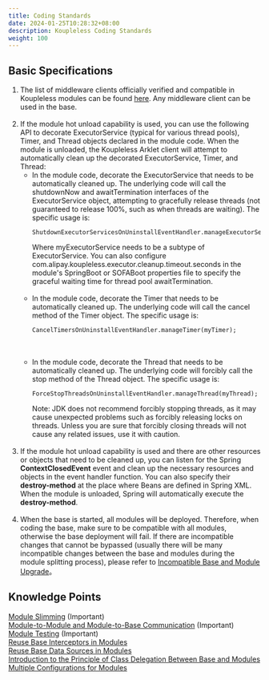 ```yaml
---
title: Coding Standards
date: 2024-01-25T10:28:32+08:00
description: Koupleless Coding Standards
weight: 100
---
```


## Basic Specifications
1. The list of middleware clients officially verified and compatible in Koupleless modules can be found [here](/docs/tutorials/module-development/runtime-compatibility-list). Any middleware client can be used in the base.
   <br/><br/>
2. If the module hot unload capability is used, you can use the following API to decorate ExecutorService (typical for various thread pools), Timer, and Thread objects declared in the module code. When the module is unloaded, 
   the Koupleless Arklet client will attempt to automatically clean up the decorated ExecutorService, Timer, and Thread:
   <br/>
    - In the module code, decorate the ExecutorService that needs to be automatically cleaned up. The underlying code will call the shutdownNow and awaitTermination interfaces of the ExecutorService object, attempting to gracefully release threads (not guaranteed to release 100%, such as when threads are waiting). The specific usage is:
      ```
      ShutdownExecutorServicesOnUninstallEventHandler.manageExecutorService(myExecutorService);
      ```
      Where myExecutorService needs to be a subtype of ExecutorService.
      You can also configure com.alipay.koupleless.executor.cleanup.timeout.seconds in the module's SpringBoot or SOFABoot properties file to specify the graceful waiting time for thread pool awaitTermination.
      <br/><br/>
    - In the module code, decorate the Timer that needs to be automatically cleaned up. The underlying code will call the cancel method of the Timer object. The specific usage is:
      ```
      CancelTimersOnUninstallEventHandler.manageTimer(myTimer);
      ```
      <br/><br/>
    - In the module code, decorate the Thread that needs to be automatically cleaned up. The underlying code will forcibly call the stop method of the Thread object. The specific usage is:
      ```
      ForceStopThreadsOnUninstallEventHandler.manageThread(myThread);
      ```
      Note: JDK does not recommend forcibly stopping threads, as it may cause unexpected problems such as forcibly releasing locks on threads. Unless you are sure that forcibly closing threads will not cause any related issues, use it with caution.
      <br/><br/>
3. If the module hot unload capability is used and there are other resources or objects that need to be cleaned up, you can listen for the Spring **ContextClosedEvent** event and clean up the necessary resources and objects in the event handler function.
   You can also specify their **destroy-method** at the place where Beans are defined in Spring XML. When the module is unloaded, Spring will automatically execute the **destroy-method**.
   <br/><br/>
4. When the base is started, all modules will be deployed. Therefore, when coding the base, make sure to be compatible with all modules, otherwise the base deployment will fail. If there are incompatible changes that cannot be bypassed (usually there will be many incompatible changes between the base and modules during the module splitting process), 
   please refer to [Incompatible Base and Module Upgrade](/docs/tutorials/module-operation/incompatible-base-and-module-upgrade)。
   <br/>

## Knowledge Points
[Module Slimming](../module-slimming) (Important)<br />
[Module-to-Module and Module-to-Base Communication](https://www.sofastack.tech/projects/sofa-boot/sofa-ark-ark-jvm/)  (Important)<br />
[Module Testing](../module-debug)  (Important)<br />
[Reuse Base Interceptors in Modules](../reuse-base-interceptor)<br />
[Reuse Base Data Sources in Modules](../reuse-base-datasource)<br />
[Introduction to the Principle of Class Delegation Between Base and Modules](/docs/introduction/architecture/class-delegation-principle)
[Multiple Configurations for Modules](../module-multi-application-properties)

<br/>
<br/>
